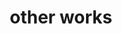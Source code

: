 ---
layout: page
title: other works
nav: true
nav_order: 4
dropdown: true
children: 
    - title: canva designs
      permalink: /canvadesigns/
    - title: divider
    - title: music
      permalink: /music/
---